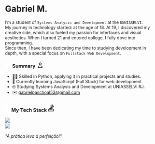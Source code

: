 <h1>Gabriel M.</h1>
	
I’m a student of `Systems Analysis and Development` at the `UNNIASELVI`.  
My journey in technology started: at the age of 18.
At 19, I discovered my creative side, which also fueled my passion for interfaces and visual aesthetics.
When I turned 21 and entered college, I fully dove into programming.  
Since then, I have been dedicating my time to studying development in depth, with a special focus on `Fullstack Web Development`.

<!-- A Little More About Me -->

 <h3>
  <img src="./assets/icons/user-white.svg" width=15>
  Summary 
  <img src="./assets/icons/user-black.svg" width=15>
 </h3>
 
  - 👨‍💻 Skilled in Python, applying it in practical projects and studies.
  - 🌱 Currently learning JavaScript (Full Stack) for web development.
  - 🤓 Studying Systems Analysis and Development at UNIASSELVI RJ.
  - ✉️ gabrielpaschoal53@gmail.com

<h3>
 <img src="./assets/icons/stack-white.svg" width=17>
 My Tech Stack
 <img src="./assets/icons/stack-black.svg" width=20>
</h3>
  
  <a href="https://skillicons.dev">
    <img src="https://skillicons.dev/icons?i=java,js,py,html,css" /><br>
	<img src="https://skillicons.dev/icons?i=supabase,github,vercel,notion,md" /><br>
  </a>
</p>

*"A prática leva à perfeição!"*
<!--
    Dear user using my README as a base
    to create your own, I’m happy to authorize its use 
    and I’m glad you liked it! I just kindly ask for one thing:

    Please, leave a star on my README it would truly make my day :)
    GitHub: https://github.com/qxcyll
-->

<!--

<div>
	<a href="https://JVLsx.github.io">
		<img height="100" src="https://github.com/Qxcyll.png" alt="My avatar">
		<h1>Gabriel M.</h1>
	</a>
</div>

-->
